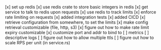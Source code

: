 [x] set up redis
[x] use redis crate to store basic integers in redis
[x] get service to talk to redis upon requests
[x] use redis to track limits
[x] enforce rate limiting on requests
[x] added integration tests
[x] added CICD
[x] retrieve configuration from somewhere, to set the limits
[x] make config retrieval customizable (file, http, s3)
[x] figure out how to make rate limit expiry customizable
[x] customize port and addr to bind to
[ ] metrics
[ ] descriptive logs
[ ] figure out how to allow multiple ttls
[ ] figure out how to scale RPS per unit (in service.rs)
